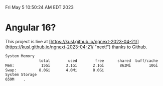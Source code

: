 Fri May  5 10:50:24 AM EDT 2023

# Angular 16?


This project is live at [https://kusl.github.io/ngnext-2023-04-21/](https://kusl.github.io/ngnext-2023-04-21/ "next!") thanks to Github.

```bash
System Memory
               total        used        free      shared  buff/cache   available
Mem:            15Gi       3.1Gi       2.1Gi       863Mi        10Gi        10Gi
Swap:          8.0Gi       4.0Mi       8.0Gi
System Storage
659M	.
